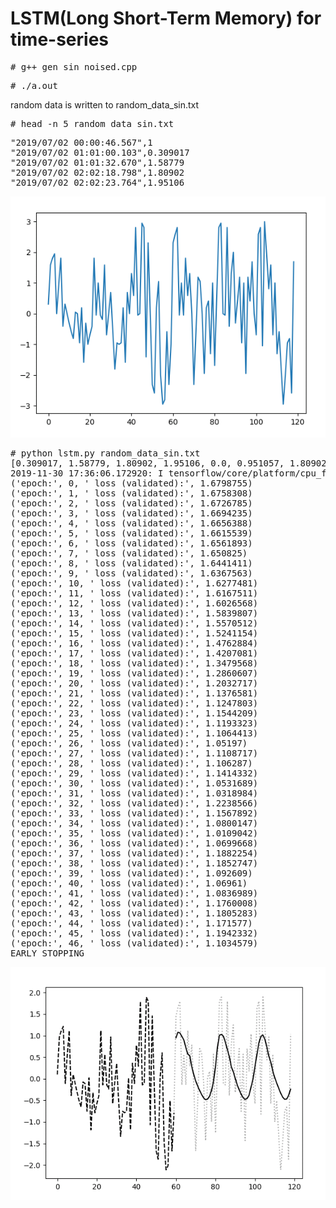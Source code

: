 # LSTM(Long Short-Term Memory) for time-series 

<pre>
# g++ gen_sin_noised.cpp
</pre>

<pre>
# ./a.out
</pre>
random data is written to random_data_sin.txt

<pre>
# head -n 5 random_data_sin.txt
</pre>

<pre>
"2019/07/02 00:00:46.567",1
"2019/07/02 01:01:00.103",0.309017
"2019/07/02 01:01:32.670",1.58779
"2019/07/02 02:02:18.798",1.80902
"2019/07/02 02:02:23.764",1.95106
</pre>

<img src="sample_plot.png">

<pre>
# python lstm.py random_data_sin.txt
[0.309017, 1.58779, 1.80902, 1.95106, 0.0, 0.951057, 1.80902, -0.412215, 0.309017, 1.22465e-16, -0.309017, -0.587785, -0.809017, 0.0489435, 0.0, -0.951057, 0.190983, -1.58779, -0.309017, -1.0, -0.690983, -0.412215, 1.80902, -0.0489435, 1.0, -0.0489435, -0.190983, 1.58779, -0.690983, 1.22465e-16, 0.690983, -0.587785, -1.80902, -0.951057, -1.0, -0.951057, 0.190983, -1.58779, 0.690983, 0.0, 1.30902, 0.587785, 2.80902, -0.0489435, 0.0, 2.95106, 2.80902, -1.41221, 2.30902, 1.22465e-16, -2.30902, -2.58779, 0.190983, 1.04894, -2.0, -2.95106, -2.80902, -0.587785, -2.30902, -1.0, 2.30902, 2.58779, 2.80902, -0.0489435, 1.0, -0.0489435, 1.80902, 0.587785, 1.30902, 1.22465e-16, -2.30902, -0.587785, 1.19098, 1.04894, 0.0, -1.95106, 0.190983, 0.412215, -1.30902, 1.0, -1.69098, 0.587785, 2.80902, 2.95106, 0.0, -0.0489435, 2.80902, -0.412215, 1.30902, 2.0, -0.309017, 0.412215, 1.19098, -0.951057, 1.0, -1.95106, 1.19098, 0.412215, 1.69098, 0.0, -0.690983, 2.58779, 2.80902, -1.04894, 3.0, 1.95106, 0.809017, 1.58779, -0.690983, 1.0, -1.30902, -0.587785, -1.80902, -2.95106, -2.0, -0.951057, -0.809017, -2.58779, 1.69098]
2019-11-30 17:36:06.172920: I tensorflow/core/platform/cpu_feature_guard.cc:141] Your CPU supports instructions that this TensorFlow binary was not compiled to use: AVX2 AVX512F FMA
('epoch:', 0, ' loss (validated):', 1.6798755)
('epoch:', 1, ' loss (validated):', 1.6758308)
('epoch:', 2, ' loss (validated):', 1.6726785)
('epoch:', 3, ' loss (validated):', 1.6694235)
('epoch:', 4, ' loss (validated):', 1.6656388)
('epoch:', 5, ' loss (validated):', 1.6615539)
('epoch:', 6, ' loss (validated):', 1.6561893)
('epoch:', 7, ' loss (validated):', 1.650825)
('epoch:', 8, ' loss (validated):', 1.6441411)
('epoch:', 9, ' loss (validated):', 1.6367563)
('epoch:', 10, ' loss (validated):', 1.6277481)
('epoch:', 11, ' loss (validated):', 1.6167511)
('epoch:', 12, ' loss (validated):', 1.6026568)
('epoch:', 13, ' loss (validated):', 1.5839807)
('epoch:', 14, ' loss (validated):', 1.5570512)
('epoch:', 15, ' loss (validated):', 1.5241154)
('epoch:', 16, ' loss (validated):', 1.4762884)
('epoch:', 17, ' loss (validated):', 1.4207081)
('epoch:', 18, ' loss (validated):', 1.3479568)
('epoch:', 19, ' loss (validated):', 1.2860607)
('epoch:', 20, ' loss (validated):', 1.2032717)
('epoch:', 21, ' loss (validated):', 1.1376581)
('epoch:', 22, ' loss (validated):', 1.1247803)
('epoch:', 23, ' loss (validated):', 1.1544209)
('epoch:', 24, ' loss (validated):', 1.1193323)
('epoch:', 25, ' loss (validated):', 1.1064413)
('epoch:', 26, ' loss (validated):', 1.05197)
('epoch:', 27, ' loss (validated):', 1.1108717)
('epoch:', 28, ' loss (validated):', 1.106287)
('epoch:', 29, ' loss (validated):', 1.1414332)
('epoch:', 30, ' loss (validated):', 1.0531689)
('epoch:', 31, ' loss (validated):', 1.0318984)
('epoch:', 32, ' loss (validated):', 1.2238566)
('epoch:', 33, ' loss (validated):', 1.1567892)
('epoch:', 34, ' loss (validated):', 1.0800147)
('epoch:', 35, ' loss (validated):', 1.0109042)
('epoch:', 36, ' loss (validated):', 1.0699668)
('epoch:', 37, ' loss (validated):', 1.1882254)
('epoch:', 38, ' loss (validated):', 1.1852747)
('epoch:', 39, ' loss (validated):', 1.092609)
('epoch:', 40, ' loss (validated):', 1.06961)
('epoch:', 41, ' loss (validated):', 1.0836989)
('epoch:', 42, ' loss (validated):', 1.1760008)
('epoch:', 43, ' loss (validated):', 1.1805283)
('epoch:', 44, ' loss (validated):', 1.171577)
('epoch:', 45, ' loss (validated):', 1.1942332)
('epoch:', 46, ' loss (validated):', 1.1034579)
EARLY STOPPING
</pre>

<img src="predicted.png">
